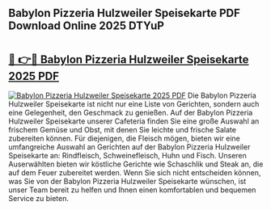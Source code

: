 ## Babylon Pizzeria Hulzweiler Speisekarte PDF Download Online 2025 DTYuP

# <h2><a href="http://gc69ebp.nevu.top/?p=Babylon+Pizzeria+Hulzweiler+Speisekarte">🔗 👉🔴 Babylon Pizzeria Hulzweiler Speisekarte 2025 PDF</a></h2>

[![Babylon Pizzeria Hulzweiler Speisekarte 2025 PDF](https://i.imgur.com/dBaPXMq.png)](http://gc69ebp.nevu.top/?p=Babylon+Pizzeria+Hulzweiler+Speisekarte)
Die Babylon Pizzeria Hulzweiler Speisekarte ist nicht nur eine Liste von Gerichten, sondern auch eine Gelegenheit, den Geschmack zu genießen. Auf der Babylon Pizzeria Hulzweiler Speisekarte unserer Cafeteria finden Sie eine große Auswahl an frischem Gemüse und Obst, mit denen Sie leichte und frische Salate zubereiten können. Für diejenigen, die Fleisch mögen, bieten wir eine umfangreiche Auswahl an Gerichten auf der Babylon Pizzeria Hulzweiler Speisekarte an: Rindfleisch, Schweinefleisch, Huhn und Fisch. Unseren Auserwählten bieten wir köstliche Gerichte wie Schaschlik und Steak an, die auf dem Feuer zubereitet werden. Wenn Sie sich nicht entscheiden können, was Sie von der Babylon Pizzeria Hulzweiler Speisekarte wünschen, ist unser Team bereit zu helfen und Ihnen einen komfortablen und bequemen Service zu bieten.
